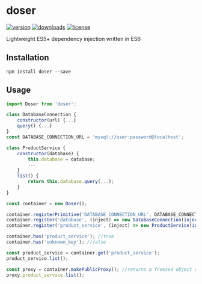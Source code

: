 # doser

[![version](https://img.shields.io/npm/v/doser.svg?style=flat-square)](http://npm.im/doser)
[![downloads](https://img.shields.io/npm/dm/doser.svg?style=flat-square)](http://npm-stat.com/charts.html?package=doser&from=2017-01-01)
[![license](https://img.shields.io/github/license/mashape/apistatus.svg?style=flat-square)](http://opensource.org/licenses/MIT)

Lightweight ES5+ dependency injection written in ES6

## Installation

```
npm install doser --save
```

## Usage

```js
import Doser from 'doser';

class DatabaseConnection {
	constructor(url) {...}
	query() {...}
}
const DATABASE_CONNECTION_URL = 'mysql://user:password@localhost';

class ProductService {
	constructor(database) {
		this.database = database;
		...
	}
	list() {
		return this.database.query(...);
	}
}

const container = new Doser();

container.registerPrimitive('DATABASE_CONNECTION_URL', DATABASE_CONNECTION_URL, true);
container.register('database', (inject) => new DatabaseConnection(inject('DATABASE_CONNECTION_URL'), true));
container.register('product_service', (inject) => new ProductService(inject('database')));

container.has('product_service'); //true
container.has('unknown_key'); //false

const product_service = container.get('product_service');
product_service.list();

const proxy = container.makePublicProxy(); //returns a freezed object with getters for each registered public key
proxy.product_service.list();

```